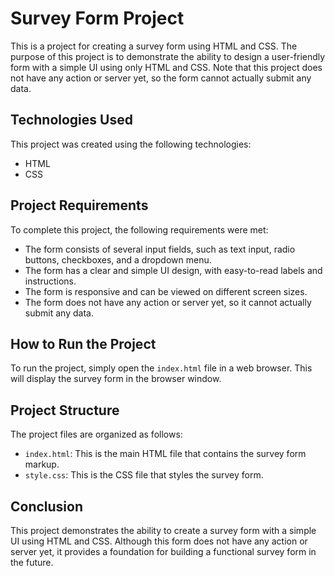 # Survey Form Project

This is a project for creating a survey form using HTML and CSS. The purpose of this project is to demonstrate the ability to design a user-friendly form with a simple UI using only HTML and CSS. Note that this project does not have any action or server yet, so the form cannot actually submit any data.

## Technologies Used

This project was created using the following technologies:

- HTML
- CSS

## Project Requirements

To complete this project, the following requirements were met:

- The form consists of several input fields, such as text input, radio buttons, checkboxes, and a dropdown menu.
- The form has a clear and simple UI design, with easy-to-read labels and instructions.
- The form is responsive and can be viewed on different screen sizes.
- The form does not have any action or server yet, so it cannot actually submit any data.

## How to Run the Project

To run the project, simply open the `index.html` file in a web browser. This will display the survey form in the browser window.

## Project Structure

The project files are organized as follows:

- `index.html`: This is the main HTML file that contains the survey form markup.
- `style.css`: This is the CSS file that styles the survey form.

## Conclusion

This project demonstrates the ability to create a survey form with a simple UI using HTML and CSS. Although this form does not have any action or server yet, it provides a foundation for building a functional survey form in the future.
